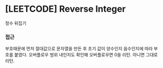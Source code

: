 # [LEETCODE] Reverse Integer

정수 뒤집기

### 접근

부호때문에 먼저 절대값으로 문자열을 만든 후 초기 값이 양수인지 음수인지에 따라 부호를 붙였다. 오버플로우 범위 내인지도 확인해 오버플로우면 0을 리턴. 아니면 그대로 리턴.

